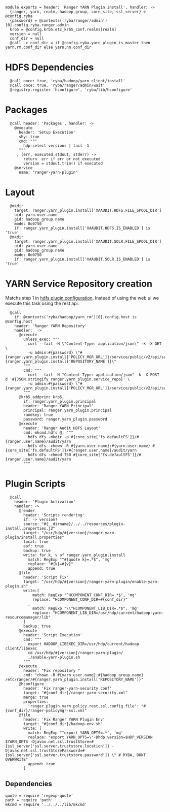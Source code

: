 
    module.exports = header: 'Ranger YARN Plugin install', handler: ->
      {ranger, yarn, realm, hadoop_group, core_site, ssl_server} = @config.ryba
      {password} = @contexts('ryba/ranger/admin')[0].config.ryba.ranger.admin
      krb5 = @config.krb5.etc_krb5_conf.realms[realm]
      version = null
      conf_dir = null
      @call -> conf_dir = if @config.ryba.yarn_plugin_is_master then yarn.rm.conf_dir else yarn.nm.conf_dir

# HDFS Dependencies

      @call once: true, 'ryba/hadoop/yarn_client/install'
      @call once: true, 'ryba/ranger/admin/wait'
      @registry.register 'hconfigure', 'ryba/lib/hconfigure'

# Packages

      @call header: 'Packages', handler: ->
        @execute
          header: 'Setup Execution'
          shy: true
          cmd: """
            hdp-select versions | tail -1
          """
         , (err, executed,stdout, stderr) ->
            return  err if err or not executed
            version = stdout.trim() if executed
        @service
          name: "ranger-yarn-plugin"

# Layout

      @mkdir
        target: ranger.yarn_plugin.install['XAAUDIT.HDFS.FILE_SPOOL_DIR']
        uid: yarn.user.name
        gid: hadoop_group.name
        mode: 0o0750
        if: ranger.yarn_plugin.install['XAAUDIT.HDFS.IS_ENABLED'] is 'true'
      @mkdir
        target: ranger.yarn_plugin.install['XAAUDIT.SOLR.FILE_SPOOL_DIR']
        uid: yarn.user.name
        gid: hadoop_group.name
        mode: 0o0750
        if: ranger.yarn_plugin.install['XAAUDIT.SOLR.IS_ENABLED'] is 'true'

# YARN Service Repository creation
Matchs step 1 in [hdfs plugin configuration][yarn-plugin]. Instead of using the web ui
we execute this task using the rest api.

      @call 
        if: @contexts('ryba/hadoop/yarn_rm')[0].config.host is @config.host 
        header: 'Ranger YARN Repository'
        handler:  ->
          @execute
            unless_exec: """
              curl --fail -H \"Content-Type: application/json\" -k -X GET  \
              -u admin:#{password} \"#{ranger.yarn_plugin.install['POLICY_MGR_URL']}/service/public/v2/api/service/name/#{ranger.yarn_plugin.install['REPOSITORY_NAME']}\"
            """
            cmd: """
              curl --fail -H "Content-Type: application/json" -k -X POST -d '#{JSON.stringify ranger.yarn_plugin.service_repo}' \
              -u admin:#{password} \"#{ranger.yarn_plugin.install['POLICY_MGR_URL']}/service/public/v2/api/service/\"
            """
          @krb5_addprinc krb5,
            if: ranger.yarn_plugin.principal
            header: 'Ranger YARN Principal'
            principal: ranger.yarn_plugin.principal
            randkey: true
            password: ranger.yarn_plugin.password
          @execute
            header: 'Ranger Audit HDFS Layout'
            cmd: mkcmd.hdfs @, """
              hdfs dfs -mkdir -p #{core_site['fs.defaultFS']}/#{ranger.user.name}/audit/yarn
              hdfs dfs -chown -R #{yarn.user.name}:#{yarn.user.name} #{core_site['fs.defaultFS']}/#{ranger.user.name}/audit/yarn
              hdfs dfs -chmod 750 #{core_site['fs.defaultFS']}/#{ranger.user.name}/audit/yarn
            """

# Plugin Scripts 

      @call 
        header: 'Plugin Activation'
        handler: ->
          @render
            header: 'Scripts rendering'
            if: -> version?
            source: "#{__dirname}/../../resources/plugin-install.properties.j2"
            target: "/usr/hdp/#{version}/ranger-yarn-plugin/install.properties"
            local: true
            eof: true
            backup: true
            write: for k, v of ranger.yarn_plugin.install
              match: RegExp "^#{quote k}=.*$", 'mg'
              replace: "#{k}=#{v}"
              append: true
          @file
            header: 'Script Fix'
            target: "/usr/hdp/#{version}/ranger-yarn-plugin/enable-yarn-plugin.sh"
            write:[
                match: RegExp "^HCOMPONENT_CONF_DIR=.*$", 'mg'
                replace: "HCOMPONENT_CONF_DIR=#{conf_dir}"
              ,
                match: RegExp "\\^HCOMPONENT_LIB_DIR=.*$", 'mg'
                replace: "HCOMPONENT_LIB_DIR=/usr/hdp/current/hadoop-yarn-resourcemanager/lib"
            ]
            backup: true
          @execute
            header: 'Script Execution'
            cmd: """
              export HADOOP_LIBEXEC_DIR=/usr/hdp/current/hadoop-client/libexec
              cd /usr/hdp/#{version}/ranger-yarn-plugin/
              ./enable-yarn-plugin.sh
            """
          @execute
            header: "Fix repository "
            cmd: "chown -R #{yarn.user.name}:#{hadoop_group.name} /etc/ranger/#{ranger.yarn_plugin.install['REPOSITORY_NAME']}"
          @hconfigure
            header: 'Fix ranger-yarn-security conf'
            target: "#{conf_dir}/ranger-yarn-security.xml"
            merge: true
            properties:
              'ranger.plugin.yarn.policy.rest.ssl.config.file': "#{conf_dir}/ranger-policymgr-ssl.xml"
          @file
            header: 'Fix Ranger YARN Plugin Env'
            target: "#{conf_dir}/hadoop-env.sh"
            write: [
              match: RegExp "^export YARN_OPTS=.*", 'mg'
              replace: "export YARN_OPTS=\"-Dhdp.version=$HDP_VERSION $YARN_OPTS -Djavax.net.ssl.trustStore=#{ssl_server['ssl.server.truststore.location']} -Djavax.net.ssl.trustStorePassword=#{ssl_server['ssl.server.truststore.password']} \" # RYBA, DONT OVERWRITE"
              append: true
            ]

## Dependencies

    quote = require 'regexp-quote'
    path = require 'path'
    mkcmd = require '../../../lib/mkcmd'

[yarn-plugin]:(https://docs.hortonworks.com/HDPDocuments/HDP2/HDP-2.4.0/bk_installing_manually_book/content/installing_ranger_plugins.html#installing_ranger_yarn_plugin)

